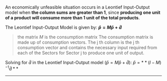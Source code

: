 An economically unfeasible situation occurs in a Leontief Input-Output model when **the column sums are greater than 1**, since **producing one unit of a product will consume more than 1 unit of the total products**.

The Leontief Input-Output Model is given by: **$\bar{p}=M\bar{p}+\bar{d}$**
> the matrix $M$ is the consumption matrix
> The consumption matrix is made up of consumption vectors. The j th column is the j th consumption vector and contains the necessary input required from each of the Sectors for Sector j to produce one unit of output.

Solving for $\bar{d}$ in the Leontief Input-Output model ($\bar{p}=M\bar{p}+\bar{d}$):
$\bar{p}=**(I-M)^{-1}\bar{d}**$
***

